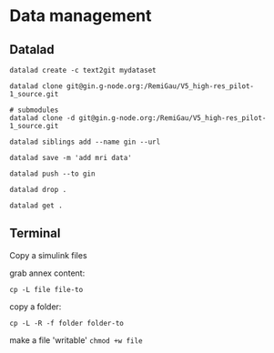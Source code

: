 # Data management

## Datalad

```
datalad create -c text2git mydataset

datalad clone git@gin.g-node.org:/RemiGau/V5_high-res_pilot-1_source.git

# submodules
datalad clone -d git@gin.g-node.org:/RemiGau/V5_high-res_pilot-1_source.git

datalad siblings add --name gin --url

datalad save -m 'add mri data'

datalad push --to gin

datalad drop .

datalad get .
```

## Terminal

Copy a simulink files

grab annex content:

`cp -L file file-to`

copy a folder:

`cp -L -R -f folder folder-to`

make a file 'writable'
`chmod +w file`
